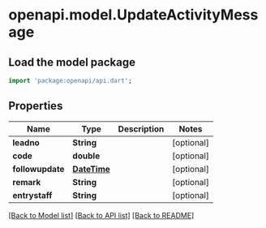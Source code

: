 # openapi.model.UpdateActivityMessage

## Load the model package
```dart
import 'package:openapi/api.dart';
```

## Properties
Name | Type | Description | Notes
------------ | ------------- | ------------- | -------------
**leadno** | **String** |  | [optional] 
**code** | **double** |  | [optional] 
**followupdate** | [**DateTime**](DateTime.md) |  | [optional] 
**remark** | **String** |  | [optional] 
**entrystaff** | **String** |  | [optional] 

[[Back to Model list]](../README.md#documentation-for-models) [[Back to API list]](../README.md#documentation-for-api-endpoints) [[Back to README]](../README.md)


